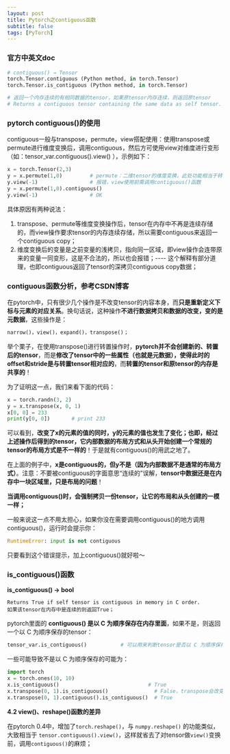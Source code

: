 ```yaml
---
layout: post
title: Pytorch之contiguous函数
subtitle: false
tags: [PyTorch]
---
```

<!-- ## Pytorch之contiguous函数 -->

### 官方中英文doc

```python
# contiguous() → Tensor
torch.Tensor.contiguous (Python method, in torch.Tensor)
torch.Tensor.is_contiguous (Python method, in torch.Tensor)

# 返回一个内存连续的有相同数据的tensor，如果原tensor内存连续，则返回原tensor
# Returns a contiguous tensor containing the same data as self tensor. If self tensor is contiguous, this function returns the self tensor.
```

### pytorch contiguous()的使用

contiguous一般与transpose，permute，view搭配使用：使用transpose或permute进行维度变换后，调用contiguous，然后方可使用view对维度进行变形（如：tensor_var.contiguous().view() ），示例如下：

```python
x = torch.Tensor(2,3)
y = x.permute(1,0)         # permute：二维tensor的维度变换，此处功能相当于转置transpose
y.view(-1)                 # 报错，view使用前需调用contiguous()函数
y = x.permute(1,0).contiguous()
y.view(-1)                 # OK
```

具体原因有两种说法：

1. transpose、permute等维度变换操作后，tensor在内存中不再是连续存储的，而view操作要求tensor的内存连续存储，所以需要contiguous来返回一个contiguous copy；
2. 维度变换后的变量是之前变量的浅拷贝，指向同一区域，即view操作会连带原来的变量一同变形，这是不合法的，所以也会报错；---- 这个解释有部分道理，也即contiguous返回了tensor的深拷贝contiguous copy数据；

### contiguous函数分析，参考CSDN博客

在pytorch中，只有很少几个操作是不改变tensor的内容本身，而**只是重新定义下标与元素的对应关系**。换句话说，这种操作**不进行数据拷贝和数据的改变，变的是元数据**，这些操作是：

```python
narrow()，view()，expand()，transpose()；
```

举个栗子，在使用transpose()进行转置操作时，**pytorch并不会创建新的、转置后的tensor**，而是**修改了tensor中的一些属性（也就是元数据），使得此时的offset和stride是与转置tensor相对应的**，而**转置的tensor和原tensor的内存是共享的**！

为了证明这一点，我们来看下面的代码：

```python
x = torch.randn(3, 2)
y = x.transpose(x, 0, 1)
x[0, 0] = 233
print(y[0, 0])       # print 233
```

可以看到，**改变了x的元素的值的同时，y的元素的值也发生了变化；**也即，经过上述操作后得到的tensor，它**内部数据的布局方式和从头开始创建一个常规的tensor的布局方式是不一样的**！于是就有contiguous()的用武之地了。

在上面的例子中，**x是contiguous的，但y不是（因为内部数据不是通常的布局方式）**。注意：不要被contiguous的字面意思“连续的”误解，**tensor中数据还是在内存中一块区域里，只是布局的问题**！

**当调用contiguous()时，会强制拷贝一份tensor，让它的布局和从头创建的一模一样；**

一般来说这一点不用太担心，如果你没在需要调用contiguous()的地方调用contiguous()，运行时会提示你：

```python
RuntimeError: input is not contiguous
```

只要看到这个错误提示，加上contiguous()就好啦～

### is_contiguous()函数

**is_contiguous() → bool**

```text
Returns True if self tensor is contiguous in memory in C order.
如果该tensor在内存中是连续的则返回True；
```

pytorch里面的 **contiguous() 是以 C 为顺序保存在内存里面**，如果不是，则返回一个以 C 为顺序保存的tensor：

```python
tensor_var.is_contiguous()           # 可以用来判断tensor是否以 C 为顺序保存的
```

一些可能导致不是以 C 为顺序保存的可能为：

```python
import torch
x = torch.ones(10, 10)
x.is_contiguous()						      # True
x.transpose(0, 1).is_contiguous()               # False，transpose会改变tensor变量内存的布局方式
x.transpose(0, 1).contiguous().is_contiguous()	# True
```

**4.2 view()、reshape()函数的差异**

在pytorch 0.4中，增加了`torch.reshape()`，与 `numpy.reshape()` 的功能类似，大致相当于 `tensor.contiguous().view()`，这样就省去了对tensor做`view()`变换前，调用`contiguous()`的麻烦；
